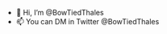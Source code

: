- 👋 Hi, I’m @BowTiedThales
- 📫 You can DM in Twitter @BowTiedThales

<!---
BowTiedThales/BowTiedThales is a ✨ special ✨ repository because its `README.md` (this file) appears on your GitHub profile.
You can click the Preview link to take a look at your changes.
--->
